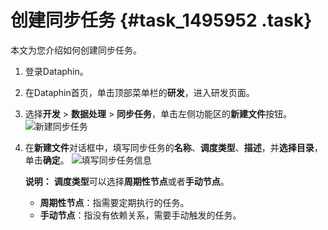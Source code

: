 # 创建同步任务 {#task_1495952 .task}

本文为您介绍如何创建同步任务。

1.  登录Dataphin。
2.  在Dataphin首页，单击顶部菜单栏的**研发**，进入研发页面。
3.  选择**开发** \> **数据处理** \> **同步任务**，单击左侧功能区的**新建文件**按钮。![新建同步任务](http://static-aliyun-doc.oss-cn-hangzhou.aliyuncs.com/assets/img/136299/156593575440498_zh-CN.png)


4.  在**新建文件**对话框中，填写同步任务的**名称**、**调度类型**、**描述**，并**选择目录**，单击**确定**。 ![填写同步任务信息](http://static-aliyun-doc.oss-cn-hangzhou.aliyuncs.com/assets/img/136299/156593575440500_zh-CN.png)

 

    **说明：** **调度类型**可以选择**周期性节点**或者**手动节点**。

    -   **周期性节点**：指需要定期执行的任务。
    -   **手动节点**：指没有依赖关系，需要手动触发的任务。

